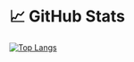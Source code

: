 # 📈 GitHub Stats   
[![Top Langs](https://github-readme-stats.vercel.app/api/top-langs/?username=normanwongcl&hide=css,html&theme=radical)](https://github.com/normanwongcl/github-readme-stats)
